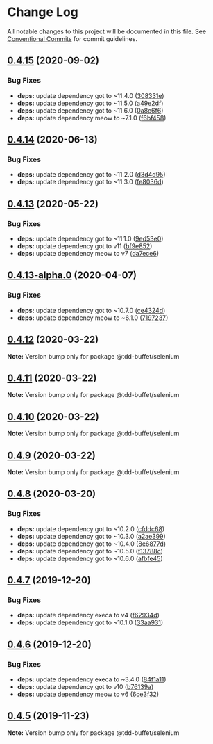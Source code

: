# Change Log

All notable changes to this project will be documented in this file.
See [Conventional Commits](https://conventionalcommits.org) for commit guidelines.

## [0.4.15](https://github.com/NiGhTTraX/tdd-buffet/compare/@tdd-buffet/selenium@0.4.14...@tdd-buffet/selenium@0.4.15) (2020-09-02)


### Bug Fixes

* **deps:** update dependency got to ~11.4.0 ([308331e](https://github.com/NiGhTTraX/tdd-buffet/commit/308331e))
* **deps:** update dependency got to ~11.5.0 ([a49e2df](https://github.com/NiGhTTraX/tdd-buffet/commit/a49e2df))
* **deps:** update dependency got to ~11.6.0 ([0a8c6f6](https://github.com/NiGhTTraX/tdd-buffet/commit/0a8c6f6))
* **deps:** update dependency meow to ~7.1.0 ([f6bf458](https://github.com/NiGhTTraX/tdd-buffet/commit/f6bf458))





## [0.4.14](https://github.com/NiGhTTraX/tdd-buffet/compare/@tdd-buffet/selenium@0.4.13...@tdd-buffet/selenium@0.4.14) (2020-06-13)


### Bug Fixes

* **deps:** update dependency got to ~11.2.0 ([d3d4d95](https://github.com/NiGhTTraX/tdd-buffet/commit/d3d4d95))
* **deps:** update dependency got to ~11.3.0 ([fe8036d](https://github.com/NiGhTTraX/tdd-buffet/commit/fe8036d))





## [0.4.13](https://github.com/NiGhTTraX/tdd-buffet/compare/@tdd-buffet/selenium@0.4.13-alpha.0...@tdd-buffet/selenium@0.4.13) (2020-05-22)


### Bug Fixes

* **deps:** update dependency got to ~11.1.0 ([9ed53e0](https://github.com/NiGhTTraX/tdd-buffet/commit/9ed53e0))
* **deps:** update dependency got to v11 ([bf9e852](https://github.com/NiGhTTraX/tdd-buffet/commit/bf9e852))
* **deps:** update dependency meow to v7 ([da7ece6](https://github.com/NiGhTTraX/tdd-buffet/commit/da7ece6))





## [0.4.13-alpha.0](https://github.com/NiGhTTraX/tdd-buffet/compare/@tdd-buffet/selenium@0.4.12...@tdd-buffet/selenium@0.4.13-alpha.0) (2020-04-07)


### Bug Fixes

* **deps:** update dependency got to ~10.7.0 ([ce4324d](https://github.com/NiGhTTraX/tdd-buffet/commit/ce4324d))
* **deps:** update dependency meow to ~6.1.0 ([7197237](https://github.com/NiGhTTraX/tdd-buffet/commit/7197237))





## [0.4.12](https://github.com/NiGhTTraX/tdd-buffet/compare/@tdd-buffet/selenium@0.4.11...@tdd-buffet/selenium@0.4.12) (2020-03-22)

**Note:** Version bump only for package @tdd-buffet/selenium





## [0.4.11](https://github.com/NiGhTTraX/tdd-buffet/compare/@tdd-buffet/selenium@0.4.10...@tdd-buffet/selenium@0.4.11) (2020-03-22)

**Note:** Version bump only for package @tdd-buffet/selenium





## [0.4.10](https://github.com/NiGhTTraX/tdd-buffet/compare/@tdd-buffet/selenium@0.4.9...@tdd-buffet/selenium@0.4.10) (2020-03-22)

**Note:** Version bump only for package @tdd-buffet/selenium





## [0.4.9](https://github.com/NiGhTTraX/tdd-buffet/compare/@tdd-buffet/selenium@0.4.8...@tdd-buffet/selenium@0.4.9) (2020-03-22)

**Note:** Version bump only for package @tdd-buffet/selenium





## [0.4.8](https://github.com/NiGhTTraX/tdd-buffet/compare/@tdd-buffet/selenium@0.4.7...@tdd-buffet/selenium@0.4.8) (2020-03-20)


### Bug Fixes

* **deps:** update dependency got to ~10.2.0 ([cfddc68](https://github.com/NiGhTTraX/tdd-buffet/commit/cfddc68))
* **deps:** update dependency got to ~10.3.0 ([a2ae399](https://github.com/NiGhTTraX/tdd-buffet/commit/a2ae399))
* **deps:** update dependency got to ~10.4.0 ([8e6877d](https://github.com/NiGhTTraX/tdd-buffet/commit/8e6877d))
* **deps:** update dependency got to ~10.5.0 ([f13788c](https://github.com/NiGhTTraX/tdd-buffet/commit/f13788c))
* **deps:** update dependency got to ~10.6.0 ([afbfe45](https://github.com/NiGhTTraX/tdd-buffet/commit/afbfe45))





## [0.4.7](https://github.com/NiGhTTraX/tdd-buffet/compare/@tdd-buffet/selenium@0.4.6...@tdd-buffet/selenium@0.4.7) (2019-12-20)


### Bug Fixes

* **deps:** update dependency execa to v4 ([f62934d](https://github.com/NiGhTTraX/tdd-buffet/commit/f62934d))
* **deps:** update dependency got to ~10.1.0 ([33aa931](https://github.com/NiGhTTraX/tdd-buffet/commit/33aa931))





## [0.4.6](https://github.com/NiGhTTraX/tdd-buffet/compare/@tdd-buffet/selenium@0.4.5...@tdd-buffet/selenium@0.4.6) (2019-12-20)


### Bug Fixes

* **deps:** update dependency execa to ~3.4.0 ([84f1a11](https://github.com/NiGhTTraX/tdd-buffet/commit/84f1a11))
* **deps:** update dependency got to v10 ([b76139a](https://github.com/NiGhTTraX/tdd-buffet/commit/b76139a))
* **deps:** update dependency meow to v6 ([6ce3f32](https://github.com/NiGhTTraX/tdd-buffet/commit/6ce3f32))





## [0.4.5](https://github.com/NiGhTTraX/tdd-buffet/compare/@tdd-buffet/selenium@0.4.4...@tdd-buffet/selenium@0.4.5) (2019-11-23)

**Note:** Version bump only for package @tdd-buffet/selenium
